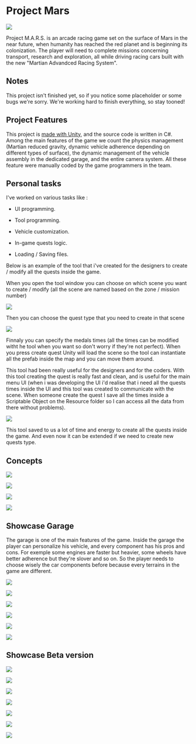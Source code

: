 # Project Mars

![](https://imgur.com/Cumy5pU.jpeg)


Project M.A.R.S. is an arcade racing game set on the surface of Mars in the near future, when humanity has reached the red planet and is beginning its colonization. The player will need to complete missions concerning transport, research and exploration, all while driving racing cars built with the new "Martian Advandced Racing System".
 
 
 
 
 ## Notes

This project isn't finished yet, so if you notice some placeholder or some bugs we're sorry. We're working hard to finish everything, so stay tooned!





 
 ## Project Features
 
This project is [made with Unity](https://unity3d.com/), and the source code is written in C#. Among the main features of the game we count the physics management (Martian reduced gravity, dynamic vehicle adherence depending on different types of surface), the dynamic management of the vehicle assembly in the dedicated garage, and the entire camera system.
All these feature were manually coded by the game programmers in the team.



## Personal tasks

I've worked on various tasks like :

- UI programming.

- Tool programming.

- Vehicle customization.

- In-game quests logic.

- Loading / Saving files.




Below is an example of the tool that i've created for the designers to create / modify all the quests inside the game.


When you open the tool window you can choose on which scene you want to create / modify (all the scene are named based on the zone / mission number)


![](https://imgur.com/ltgxYbf.png)




Then you can choose the quest type that you need to create in that scene


![](https://imgur.com/Oip096D.png)



Finnaly you can specify the medals times (all the times can be modified witht he tool when you want so don't worry if they're not perfect). When you press create quest Unity will load the scene so the tool can instantiate all the prefab inside the map and you can move them around.

This tool had been really useful for the designers and for the coders. With this tool creating the quest is really fast and clean, and is useful for the main menu UI (when i was developing the UI i'd realise that i need all the quests times inside the UI and this tool was created to communicate with the scene. When someone create the quest I save all the times inside a Scriptable Object on the Resource folder so I can access all the data from there without problems).



![](https://imgur.com/4uo0oNb.png)


This tool saved to us a lot of time and energy to create all the quests inside the game. And even now it can be extended if we need to create new quests type.








## Concepts

![](https://imgur.com/qDdWxFx.jpg)

![](https://imgur.com/BCnIkXc.jpg)

![](https://imgur.com/oHlzXyk.jpg)

![](https://imgur.com/xTg8tiu.jpg)





## Showcase Garage

The garage is one of the main features of the game. Inside the garage the player can personalize his vehicle, and every component has his pros and cons. For exemple some engines are faster but heavier, some wheels have better adherence but they're slover and so on. So the player needs to choose wisely the car components before because every terrains in the game are different.

![](https://i.imgur.com/ZDb9YQ3.jpg)

![](https://imgur.com/21Y4SIu.jpg)

![](https://imgur.com/N1P6jo0.jpg)

![](https://imgur.com/51pvywc.jpg)

![](https://imgur.com/LvviRHy.jpg)

![](https://imgur.com/3Z38LzK.jpg)


## Showcase Beta version

![](https://imgur.com/yuy4kIz.jpg)

![](https://imgur.com/liLyuO5.jpg)

![](https://imgur.com/wlddSZm.jpg)

![](https://imgur.com/xPZWy64.jpg)

![](https://imgur.com/hsFBI4R.jpg)

![](https://imgur.com/UVEnNUa.jpg)

![](https://imgur.com/G2HgKJ7.jpg)


